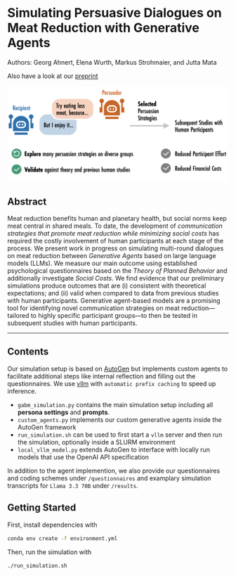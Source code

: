 # Simulating Persuasive Dialogues on Meat Reduction with Generative Agents

Authors: Georg Ahnert, Elena Wurth, Markus Strohmaier, and Jutta Mata

Also have a look at our [preprint](https://arxiv.org/abs/2504.04872)

<img src="figure1.png" width="500" />

## Abstract

Meat reduction benefits human and planetary health, but social norms keep meat central in shared meals.
To date, the development of _communication strategies that promote meat reduction while minimizing social costs_ has required the costly involvement of human participants at each stage of the process. We present work in progress on simulating multi-round dialogues on meat reduction between _Generative Agents_ based on large language models (LLMs). We measure our main outcome using established psychological questionnaires based on the _Theory of Planned Behavior_ and additionally investigate _Social Costs_. We find evidence that our preliminary simulations produce outcomes that are (i) consistent with theoretical expectations; and (ii) valid when compared to data from previous studies with human participants. Generative agent-based models are a promising tool for identifying novel communication strategies on meat reduction—tailored to highly specific participant groups—to then be tested in subsequent studies with human participants.

---

## Contents
Our simulation setup is based on [AutoGen](https://github.com/microsoft/autogen) but implements custom agents to facilitate additional steps like internal reflection and filling out the questionnaires. We use [vllm](https://docs.vllm.ai/en/stable/) with `automatic prefix caching` to speed up inference.

- `gabm_simulation.py` contains the main simulation setup including all **persona settings** and **prompts**.
- `custom_agents.py` implements our custom generative agents inside the AutoGen framework
- `run_simulation.sh` can be used to first start a `vllm` server and then run the simulation, optionally inside a SLURM environment
- `local_vllm_model.py` extends AutoGen to interface with locally run models that use the OpenAI API specification

In addition to the agent implemention, we also provide our questionnaires and coding schemes under `/questionnaires` and examplary simulation transcripts for `Llama 3.3 70B` under `/results`.

## Getting Started

First, install dependencies with
```bash
conda env create -f environment.yml
```

Then, run the simulation with
```bash
./run_simulation.sh
```
